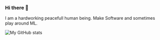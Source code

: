 ### Hi there 👋
I am a hardworking peacefull human being. Make Software and sometimes play around ML.

![My GitHub stats](https://github-readme-stats.vercel.app/api?username=anuraghazra&count_private=true&show_icons=true&theme=transparent)
